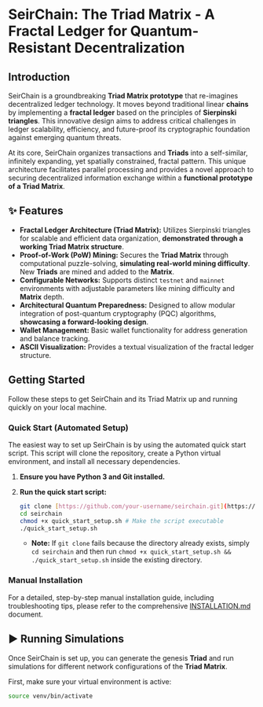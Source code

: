 # SeirChain: The Triad Matrix - A Fractal Ledger for Quantum-Resistant Decentralization

## Introduction

SeirChain is a groundbreaking **Triad Matrix prototype** that re-imagines decentralized ledger technology. It moves beyond traditional linear **chains** by implementing a **fractal ledger** based on the principles of **Sierpinski triangles**. This innovative design aims to address critical challenges in ledger scalability, efficiency, and future-proof its cryptographic foundation against emerging quantum threats.

At its core, SeirChain organizes transactions and **Triads** into a self-similar, infinitely expanding, yet spatially constrained, fractal pattern. This unique architecture facilitates parallel processing and provides a novel approach to securing decentralized information exchange within a **functional prototype of a Triad Matrix**.

## ✨ Features

* **Fractal Ledger Architecture (Triad Matrix):** Utilizes Sierpinski triangles for scalable and efficient data organization, **demonstrated through a working Triad Matrix structure**.
* **Proof-of-Work (PoW) Mining:** Secures the **Triad Matrix** through computational puzzle-solving, **simulating real-world mining difficulty**. New **Triads** are mined and added to the **Matrix**.
* **Configurable Networks:** Supports distinct `testnet` and `mainnet` environments with adjustable parameters like mining difficulty and **Matrix** depth.
* **Architectural Quantum Preparedness:** Designed to allow modular integration of post-quantum cryptography (PQC) algorithms, **showcasing a forward-looking design**.
* **Wallet Management:** Basic wallet functionality for address generation and balance tracking.
* **ASCII Visualization:** Provides a textual visualization of the fractal ledger structure.

## Getting Started

Follow these steps to get SeirChain and its Triad Matrix up and running quickly on your local machine.

### Quick Start (Automated Setup)

The easiest way to set up SeirChain is by using the automated quick start script. This script will clone the repository, create a Python virtual environment, and install all necessary dependencies.

1.  **Ensure you have Python 3 and Git installed.**
2.  **Run the quick start script:**

    ```bash
    git clone [https://github.com/your-username/seirchain.git](https://github.com/your-username/seirchain.git) # Replace with your actual repo URL
    cd seirchain
    chmod +x quick_start_setup.sh # Make the script executable
    ./quick_start_setup.sh
    ```

    * **Note:** If `git clone` fails because the directory already exists, simply `cd seirchain` and then run `chmod +x quick_start_setup.sh && ./quick_start_setup.sh` inside the existing directory.

### Manual Installation

For a detailed, step-by-step manual installation guide, including troubleshooting tips, please refer to the comprehensive [INSTALLATION.md](INSTALLATION.md) document.

## ▶️ Running Simulations

Once SeirChain is set up, you can generate the genesis **Triad** and run simulations for different network configurations of the **Triad Matrix**.

First, make sure your virtual environment is active:

```bash
source venv/bin/activate

